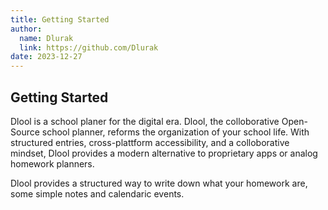 ```yaml
---
title: Getting Started
author:
  name: Dlurak
  link: https://github.com/Dlurak
date: 2023-12-27
---
```


## Getting Started

Dlool is a school planer for the digital era.
Dlool, the colloborative Open-Source school planner, reforms the organization of your school life.
With structured entries, cross-plattform accessibility, and a colloborative mindset,
Dlool provides a modern alternative to proprietary apps or analog homework planners.

Dlool provides a structured way to write down what your homework are, some simple notes
and calendaric events.
